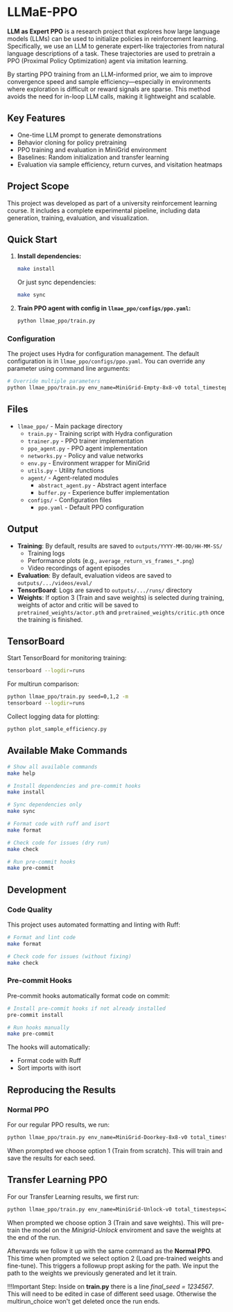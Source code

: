 # LLMaE-PPO

**LLM as Expert PPO** is a research project that explores how large language models (LLMs) can be used to initialize policies in reinforcement learning. Specifically, we use an LLM to generate expert-like trajectories from natural language descriptions of a task. These trajectories are used to pretrain a PPO (Proximal Policy Optimization) agent via imitation learning.

By starting PPO training from an LLM-informed prior, we aim to improve convergence speed and sample efficiency—especially in environments where exploration is difficult or reward signals are sparse. This method avoids the need for in-loop LLM calls, making it lightweight and scalable.

## Key Features
- One-time LLM prompt to generate demonstrations
- Behavior cloning for policy pretraining
- PPO training and evaluation in MiniGrid environment
- Baselines: Random initialization and transfer learning
- Evaluation via sample efficiency, return curves, and visitation heatmaps

## Project Scope
This project was developed as part of a university reinforcement learning course. It includes a complete experimental pipeline, including data generation, training, evaluation, and visualization.

## Quick Start

1. **Install dependencies:**
   ```bash
   make install
   ```
   Or just sync dependencies:
   ```bash
   make sync
   ```

2. **Train PPO agent with config in `llmae_ppo/configs/ppo.yaml`:**
   ```bash
   python llmae_ppo/train.py
   ```

### Configuration

The project uses Hydra for configuration management. The default configuration is in `llmae_ppo/configs/ppo.yaml`. You can override any parameter using command line arguments:

```bash
# Override multiple parameters
python llmae_ppo/train.py env_name=MiniGrid-Empty-8x8-v0 total_timesteps=100000 learning_rate=0.0003
```

## Files

- `llmae_ppo/` - Main package directory
  - `train.py` - Training script with Hydra configuration
  - `trainer.py` - PPO trainer implementation
  - `ppo_agent.py` - PPO agent implementation
  - `networks.py` - Policy and value networks
  - `env.py` - Environment wrapper for MiniGrid
  - `utils.py` - Utility functions
  - `agent/` - Agent-related modules
    - `abstract_agent.py` - Abstract agent interface
    - `buffer.py` - Experience buffer implementation
  - `configs/` - Configuration files
    - `ppo.yaml` - Default PPO configuration

## Output

- **Training**: By default, results are saved to `outputs/YYYY-MM-DD/HH-MM-SS/`
  - Training logs
  - Performance plots (e.g., `average_return_vs_frames_*.png`)
  - Video recordings of agent episodes
- **Evaluation**: By default, evaluation videos are saved to `outputs/.../videos/eval/`
- **TensorBoard**: Logs are saved to `outputs/.../runs/` directory
- **Weights**: If option 3 (Train and save weights) is selected during training, weights of actor and critic will be saved to `pretrained_weights/actor.pth` and `pretrained_weights/critic.pth` once the training is finished.

## TensorBoard

Start TensorBoard for monitoring training:
```bash
tensorboard --logdir=runs
```

For multirun comparison:
```bash
python llmae_ppo/train.py seed=0,1,2 -m
tensorboard --logdir=runs
```

Collect logging data for plotting:
```bash
python plot_sample_efficiency.py
```

## Available Make Commands

```bash
# Show all available commands
make help

# Install dependencies and pre-commit hooks
make install

# Sync dependencies only
make sync

# Format code with ruff and isort
make format

# Check code for issues (dry run)
make check

# Run pre-commit hooks
make pre-commit
```

## Development

### Code Quality

This project uses automated formatting and linting with Ruff:

```bash
# Format and lint code
make format

# Check code for issues (without fixing)
make check
```

### Pre-commit Hooks

Pre-commit hooks automatically format code on commit:

```bash
# Install pre-commit hooks if not already installed
pre-commit install

# Run hooks manually
make pre-commit
```

The hooks will automatically:
- Format code with Ruff
- Sort imports with isort

## Reproducing the Results

### Normal PPO

For our regular PPO results, we run:

```bash
python llmae_ppo/train.py env_name=MiniGrid-Doorkey-8x8-v0 total_timesteps=1000000 seed=0,7,42,69,73,666,888,9001,314159,1234567 -m
```
When prompted we choose option 1 (Train from scratch). This will train and save the results for each seed.
## Transfer Learning PPO

For our Transfer Learning results, we first run:

```bash
python llmae_ppo/train.py env_name=MiniGrid-Unlock-v0 total_timesteps=250000 seed=0
```
When prompted we choose option 3 (Train and save weights). This will pre-train the model on the *Minigrid-Unlock* enviroment and save the weights at the end of the run.

Afterwards we follow it up with the same command as the **Normal PPO**. This time when prompted we select option 2 (Load pre-trained weights and fine-tune). This triggers a followup propt asking for the path. We input the path to the weights we previously generated and let it train.

!!!Important Step: Inside on **train.py** there is a line *final_seed = 1234567*. This will need to be edited in case of different seed usage. Otherwise the multirun_choice won't get deleted once the run ends.

